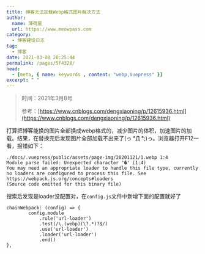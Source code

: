 ```yaml
---
title: 博客无法加载Webp格式图片解决方法
author:
  name: 薄荷屋
  url: https://www.meowpass.com
category: 
  - 博客建设日志
tag: 
  - 博客
date: 2021-03-08 20:25:44
permalink: /pages/5f4328/
head:
  - [meta, { name: keywords , content: "webp,Vuepress" }]
excerpt: " "
---
```


> 时间：2021年3月8号
>
> 参考：[https://www.cnblogs.com/dengxiaoning/p/12615936.html](https://www.cnblogs.com/dengxiaoning/p/12615936.html)

打算把博客能换的图片全部换成webp格式的，减少图片的体积，加速图片的加载。结果，在替换完后发现图片全部加载不出来了(っ °Д °;)っ。浏览器打开F12一看，报错如下：

```
./docs/.vuepress/public/assets/page-img/20201121/1.webp 1:4
Module parse failed: Unexpected character '�' (1:4)
You may need an appropriate loader to handle this file type, currently no loaders are configured to process this file. See https://webpack.js.org/concepts#loaders
(Source code omitted for this binary file)
```

搜索后发现是loader没配置对，在`config.js`文件中新增下面的配置就好了

```
chainWebpack: (config) => {
        config.module
            .rule('url-loader')
            .test(/\.(webp)(\?.*)?$/)
            .use('url-loader')
            .loader('url-loader')
            .end()
},
```
